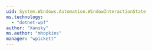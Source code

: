 ```yaml
---
uid: System.Windows.Automation.WindowInteractionState
ms.technology: 
  - "dotnet-wpf"
author: "Xansky"
ms.author: "mhopkins"
manager: "wpickett"
---
```

